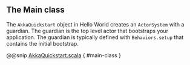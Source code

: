 ## The Main class
 
The `AkkaQuickstart` object in Hello World creates an `ActorSystem` with a guardian. 
The guardian is the top level actor that bootstraps your application. The guardian
is typically defined with `Behaviors.setup` that contains the initial bootstrap.
 
@@snip [AkkaQuickstart.scala](/src/main/g8/src/main/scala/$package$/AkkaQuickstart.scala) { #main-class }
 

